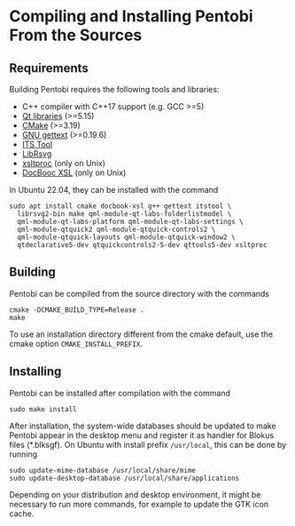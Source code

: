 Compiling and Installing Pentobi From the Sources
=================================================

Requirements
------------

Building Pentobi requires the following tools and libraries:

* C++ compiler with C++17 support (e.g. GCC >=5)
* [Qt libraries](https://www.qt.io/) (>=5.15)
* [CMake](https://cmake.org/) (>=3.19)
* [GNU gettext](https://www.gnu.org/software/gettext/) (>=0.19.6)
* [ITS Tool](http://itstool.org/)
* [LibRsvg](https://wiki.gnome.org/Projects/LibRsvg)
* [xsltproc](http://xmlsoft.org/XSLT/xsltproc.html) (only on Unix)
* [DocBooc XSL](http://www.sagehill.net/docbookxsl/) (only on Unix)

In Ubuntu 22.04, they can be installed with the command
```
sudo apt install cmake docbook-xsl g++ gettext itstool \
  librsvg2-bin make qml-module-qt-labs-folderlistmodel \
  qml-module-qt-labs-platform qml-module-qt-labs-settings \
  qml-module-qtquick2 qml-module-qtquick-controls2 \
  qml-module-qtquick-layouts qml-module-qtquick-window2 \
  qtdeclarative5-dev qtquickcontrols2-5-dev qttools5-dev xsltproc
```

Building
--------

Pentobi can be compiled from the source directory with the commands
```
cmake -DCMAKE_BUILD_TYPE=Release .
make
```
To use an installation directory different from the cmake default, use
the cmake option `CMAKE_INSTALL_PREFIX`.

Installing
----------

Pentobi can be installed after compilation with the command
```
sudo make install
```
After installation, the system-wide databases should be updated to
make Pentobi appear in the desktop menu and register it as handler for
Blokus files (*.blksgf). On Ubuntu with install prefix `/usr/local`,
this can be done by running
```
sudo update-mime-database /usr/local/share/mime
sudo update-desktop-database /usr/local/share/applications
```
Depending on your distribution and desktop environment, it might be
necessary to run more commands, for example to update the GTK icon
cache.
